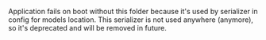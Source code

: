 Application fails on boot without this folder because it's used by serializer in config for models location.
This serializer is not used anywhere (anymore), so it's deprecated and will be removed in future.